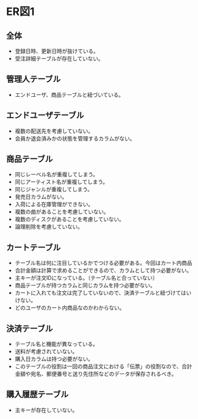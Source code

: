 # ER図1
## 全体
- 登録日時、更新日時が抜けている。
- 受注詳細テーブルが存在していない。

## 管理人テーブル
- エンドユーザ、商品テーブルと紐づいている。

## エンドユーザテーブル
- 複数の配送先を考慮していない。 
- 会員か退会済みかの状態を管理するカラムがない。
## 商品テーブル
- 同じレーベル名が重複してしまう。
- 同じアーティスト名が重複してしまう。
- 同じジャンルが重複してしまう。
- 発売日カラムがない。
- 入荷による在庫管理ができない。
- 複数の曲があることを考慮していない。
- 複数のディスクがあることを考慮していない。
- 論理削除を考慮していない。

## カートテーブル
- テーブル名は何に注目しているかでつける必要がある。今回はカート内商品
- 合計金額は計算で求めることができるので、カラムとして持つ必要がない。
- 主キーが注文IDになっている。（テーブル名と合っていない）
- 商品テーブルが持つカラムと同じカラムを持つ必要がない。
- カートに入れても注文は完了していないので、決済テーブルと紐づけてはいけない。
- どのユーザのカート内商品なのかわからない。

## 決済テーブル
- テーブル名と機能が異なっている。
- 送料が考慮されていない。
- 購入日カラムは持つ必要がない。
- このテーブルの役割は一回の商品注文における「伝票」の役割なので、合計金額や宛名、郵便番号と送り先住所などのデータが保存されるべき。

## 購入履歴テーブル
- 主キーが存在していない。
